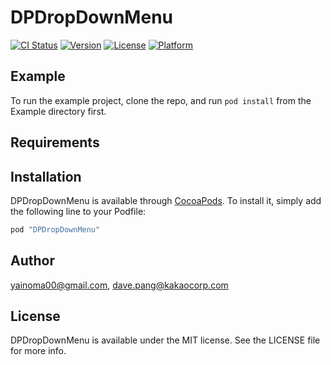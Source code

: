 # DPDropDownMenu

[![CI Status](http://img.shields.io/travis/yainoma00@gmail.com/DPDropDownMenu.svg?style=flat)](https://travis-ci.org/yainoma00@gmail.com/DPDropDownMenu)
[![Version](https://img.shields.io/cocoapods/v/DPDropDownMenu.svg?style=flat)](http://cocoapods.org/pods/DPDropDownMenu)
[![License](https://img.shields.io/cocoapods/l/DPDropDownMenu.svg?style=flat)](http://cocoapods.org/pods/DPDropDownMenu)
[![Platform](https://img.shields.io/cocoapods/p/DPDropDownMenu.svg?style=flat)](http://cocoapods.org/pods/DPDropDownMenu)

## Example

To run the example project, clone the repo, and run `pod install` from the Example directory first.

## Requirements

## Installation

DPDropDownMenu is available through [CocoaPods](http://cocoapods.org). To install
it, simply add the following line to your Podfile:

```ruby
pod "DPDropDownMenu"
```

## Author

yainoma00@gmail.com, dave.pang@kakaocorp.com

## License

DPDropDownMenu is available under the MIT license. See the LICENSE file for more info.
